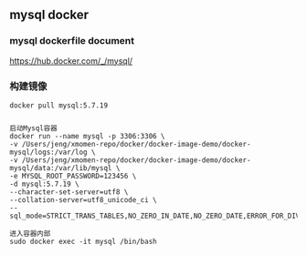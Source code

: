 ## mysql docker

### mysql dockerfile document
https://hub.docker.com/_/mysql/

### 构建镜像
```
docker pull mysql:5.7.19
```

###
```
启动Mysql容器
docker run --name mysql -p 3306:3306 \
-v /Users/jeng/xmomen-repo/docker/docker-image-demo/docker-mysql/logs:/var/log \
-v /Users/jeng/xmomen-repo/docker/docker-image-demo/docker-mysql/data:/var/lib/mysql \
-e MYSQL_ROOT_PASSWORD=123456 \
-d mysql:5.7.19 \
--character-set-server=utf8 \
--collation-server=utf8_unicode_ci \
--sql_mode=STRICT_TRANS_TABLES,NO_ZERO_IN_DATE,NO_ZERO_DATE,ERROR_FOR_DIVISION_BY_ZERO,NO_AUTO_CREATE_USER,NO_ENGINE_SUBSTITUTION

进入容器内部
sudo docker exec -it mysql /bin/bash
```